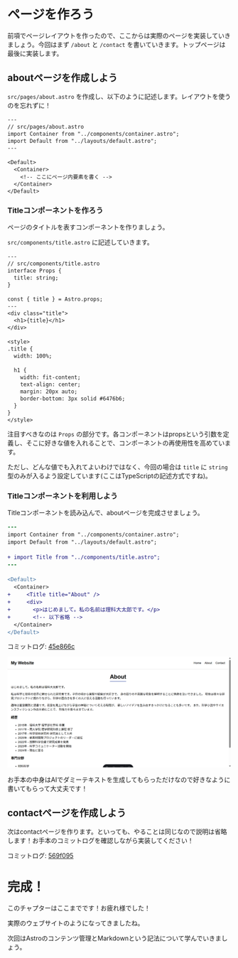 # ページを作ろう

前項でページレイアウトを作ったので、ここからは実際のページを実装していきましょう。今回はまず `/about` と `/contact` を書いていきます。トップページは最後に実装します。

## aboutページを作成しよう

`src/pages/about.astro` を作成し、以下のように記述します。レイアウトを使うのを忘れずに！

```astro
---
// src/pages/about.astro
import Container from "../components/container.astro";
import Default from "../layouts/default.astro";
---

<Default>
  <Container>
    <!-- ここにページ内要素を書く -->
  </Container>
</Default>
```

### Titleコンポーネントを作ろう

ページのタイトルを表すコンポーネントを作りましょう。

`src/components/title.astro` に記述していきます。

```astro
---
// src/components/title.astro
interface Props {
  title: string;
}

const { title } = Astro.props;
---
<div class="title">
  <h1>{title}</h1>
</div>

<style>
.title {
  width: 100%;

  h1 {
    width: fit-content;
    text-align: center;
    margin: 20px auto;
    border-bottom: 3px solid #6476b6;
  }
}
</style>
```

注目すべきなのは `Props` の部分です。各コンポーネントはpropsという引数を定義し、そこに好きな値を入れることで、コンポーネントの再使用性を高めています。

ただし、どんな値でも入れてよいわけではなく、今回の場合は `title` に `string` 型のみが入るよう設定しています(ここはTypeScriptの記述方式ですね)。

### Titleコンポーネントを利用しよう

Titleコンポーネントを読み込んで、aboutページを完成させましょう。

```diff
---
import Container from "../components/container.astro";
import Default from "../layouts/default.astro";

+ import Title from "../components/title.astro";
---

<Default>
  <Container>
+     <Title title="About" />
+     <div>
+       <p>はじめまして。私の名前は理科大太郎です。</p>
+       <!-- 以下省略 -->
  </Container>
</Default>
```

コミットログ: [45e866c](https://github.com/s-union/astro-hands-on/commit/45e866cdfff831779e776691e8958dd703235ddb)

![](/docs/ch1/img/about_page.png)

お手本の中身はAIでダミーテキストを生成してもらっただけなので好きなように書いてもらって大丈夫です！

## contactページを作成しよう

次はcontactページを作ります。といっても、やることは同じなので説明は省略します！お手本のコミットログを確認しながら実装してください！

コミットログ: [569f095](https://github.com/s-union/astro-hands-on/commit/569f095d9cb5b2f07749e477d6dc88b23392368f)

# 完成！

このチャプターはここまでです！お疲れ様でした！

実際のウェブサイトのようになってきましたね。

次回はAstroのコンテンツ管理とMarkdownという記法について学んでいきましょう。